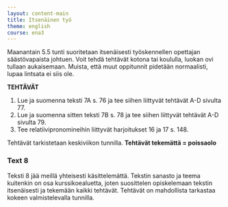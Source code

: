 ```yaml
---
layout: content-main
title: Itsenäinen työ
theme: english
course: ena3
---
```


Maanantain 5.5 tunti suoritetaan itsenäisesti työskennellen opettajan säästövapaista johtuen. Voit tehdä tehtävät
kotona tai koululla, luokan ovi tullaan aukaisemaan. Muista, että muut oppitunnit pidetään normaalisti, lupaa lintsata
ei siis ole.

**TEHTÄVÄT**

1. Lue ja suomenna teksti 7A s. 76 ja tee siihen liittyvät tehtävät A-D sivulta 77.
2. Lue ja suomenna sitten teksti 7B s. 78 ja tee siihen liittyvät tehtävät A-D sivulta 79.
3. Tee relatiivipronomineihin liittyvät harjoitukset 16 ja 17 s. 148.

Tehtävät tarkistetaan keskiviikon tunnilla. **Tehtävät tekemättä = poissaolo**


### Text 8

Teksti 8 jää meillä yhteisesti käsittelemättä. Tekstin sanasto ja teema kuitenkin on osa kurssikoealuetta, joten
suosittelen opiskelemaan tekstin itsenäisesti ja tekemään kaikki tehtävät. Tehtävät on mahdollista tarkastaa kokeen
valmistelevalla tunnilla.
